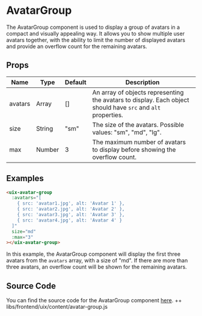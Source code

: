 # AvatarGroup

The AvatarGroup component is used to display a group of avatars in a compact and visually appealing way. It allows you to show multiple user avatars together, with the ability to limit the number of displayed avatars and provide an overflow count for the remaining avatars.

## Props

| Name    | Type     | Default | Description                                                                                  |
|---------|----------|---------|----------------------------------------------------------------------------------------------|
| avatars | Array    | []      | An array of objects representing the avatars to display. Each object should have `src` and `alt` properties. |
| size    | String   | "sm"    | The size of the avatars. Possible values: "sm", "md", "lg".                                  |
| max     | Number   | 3       | The maximum number of avatars to display before showing the overflow count.                  |

## Examples

```html
<uix-avatar-group 
  :avatars="[
    { src: 'avatar1.jpg', alt: 'Avatar 1' },
    { src: 'avatar2.jpg', alt: 'Avatar 2' },
    { src: 'avatar3.jpg', alt: 'Avatar 3' },
    { src: 'avatar4.jpg', alt: 'Avatar 4' }
  ]"
  size="md"
  :max="3"
></uix-avatar-group>
```

In this example, the AvatarGroup component will display the first three avatars from the `avatars` array, with a size of "md". If there are more than three avatars, an overflow count will be shown for the remaining avatars.

## Source Code

You can find the source code for the AvatarGroup component [here](../uix/content/avatar-group.js).
++ libs/frontend/uix/content/avatar-group.js